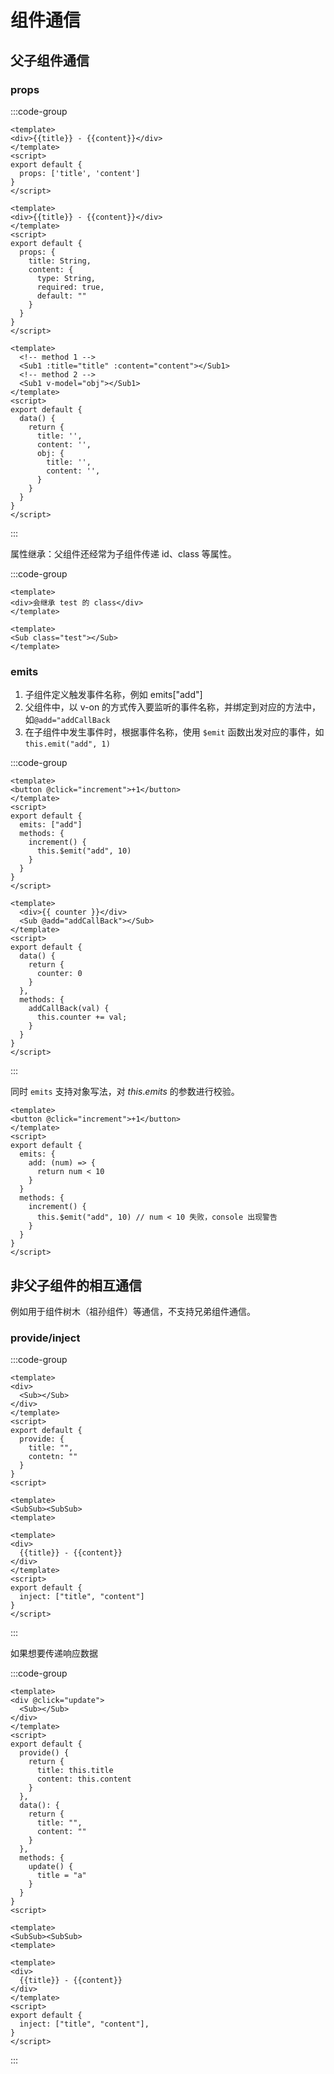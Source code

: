 # 组件通信

## 父子组件通信

### props

:::code-group

```vue [Sub1.vue]
<template>
<div>{{title}} - {{content}}</div>
</template>
<script>
export default {
  props: ['title', 'content']
}
</script>
```

```vue [Sub2.vue]
<template>
<div>{{title}} - {{content}}</div>
</template>
<script>
export default {
  props: {
    title: String,
    content: {
      type: String,
      required: true,
      default: ""
    }
  }
}
</script>
```

```vue [App.vue]
<template>
  <!-- method 1 -->
  <Sub1 :title="title" :content="content"></Sub1>
  <!-- method 2 -->
  <Sub1 v-model="obj"></Sub1>
</template>
<script>
export default {
  data() {
    return {
      title: '',
      content: '',
      obj: {
        title: '',
        content: '',
      }
    }
  }
}
</script>
```

:::

属性继承：父组件还经常为子组件传递 id、class 等属性。

:::code-group

```vue [Sub.vue]
<template>
<div>会继承 test 的 class</div>
</template>
```

```vue [App.vue]
<template>
<Sub class="test"></Sub>
</template>
```

### emits

1. 子组件定义触发事件名称，例如 emits["add"]
2. 父组件中，以 v-on 的方式传入要监听的事件名称，并绑定到对应的方法中，如`@add="addCallBack`
3. 在子组件中发生事件时，根据事件名称，使用 `$emit` 函数出发对应的事件，如 `this.emit("add", 1)`


:::code-group

```vue [Sub.vue]
<template>
<button @click="increment">+1</button>
</template>
<script>
export default {
  emits: ["add"]
  methods: {
    increment() {
      this.$emit("add", 10)
    }
  }
}
</script>
```

```vue [App.vue]
<template>
  <div>{{ counter }}</div>
  <Sub @add="addCallBack"></Sub>
</template>
<script>
export default {
  data() {
    return {
      counter: 0
    }
  },
  methods: {
    addCallBack(val) {
      this.counter += val;
    }
  }
}
</script>
```

:::

同时 `emits` 支持对象写法，对 $this.emits$ 的参数进行校验。

```vue [Sub.vue]
<template>
<button @click="increment">+1</button>
</template>
<script>
export default {
  emits: {
    add: (num) => {
      return num < 10
    }
  }
  methods: {
    increment() {
      this.$emit("add", 10) // num < 10 失败，console 出现警告
    }
  }
}
</script>
```

## 非父子组件的相互通信

例如用于组件树木（祖孙组件）等通信，不支持兄弟组件通信。

### provide/inject

:::code-group

```vue [App.vue]
<template>
<div>
  <Sub></Sub>
</div>
</template>
<script>
export default {
  provide: {
    title: "",
    contetn: ""
  }
}
<script>
```

```vue [Sub.vue]
<template>
<SubSub><SubSub>
<template>
```

```vue [SubSub.vue]
<template>
<div>
  {{title}} - {{content}}
</div>
</template>
<script>
export default {
  inject: ["title", "content"]
}
</script>
```

:::


如果想要传递响应数据

:::code-group

```vue [App.vue]
<template>
<div @click="update">
  <Sub></Sub>
</div>
</template>
<script>
export default {
  provide() {
    return {
      title: this.title
      content: this.content
    }
  },
  data(): {
    return {
      title: "",
      content: ""
    }
  },
  methods: {
    update() {
      title = "a"
    }
  }
}
<script>
```

```vue [Sub.vue]
<template>
<SubSub><SubSub>
<template>
```

```vue [SubSub.vue]
<template>
<div>
  {{title}} - {{content}}
</div>
</template>
<script>
export default {
  inject: ["title", "content"],
}
</script>
```

:::